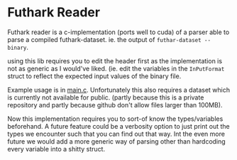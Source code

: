 # Futhark Reader

Futhark reader is a c-implementation (ports well to cuda) of a parser able to
parse a compiled futhark-dataset. ie. the output of `futhar-dataset --binary`.

using this lib requires you to edit the header first as the implementation is
not as generic as I would've liked. (ie. edit the variables in the `InPutFormat`
struct to reflect the expected input values of the binary file.

Example usage is in [main.c](./main.c). Unfortunately this also
requires a dataset which is currently not available for public. (partly because
this is a private repository and partly because github don't allow files larger
than 100MB).

Now this implementation requires you to sort-of know the types/variables
beforehand. A future feature could be a verbosity option to just print out the
types we encounter such that you can find out that way.
  Int the even more future we would add a more generic way of parsing other than
hardcoding every variable into a shitty struct.
